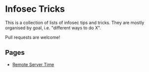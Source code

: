 # Infosec Tricks

This is a collection of lists of infosec tips and tricks. They are mostly organised by goal, i.e. "different ways to do X".

Pull requests are welcome!

## Pages

* [Remote Server Time](remote_server_time.md)

